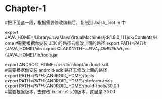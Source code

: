 # Chapter-1
#把下面这一段，根据需要修改编辑后，复制到 .bash_profile 中   

export JAVA_HOME=/Library/Java/JavaVirtualMachines/jdk1.8.0_111.jdk/Contents/Home
#需要根据你安装 JDK 的路径去修改上面的路径 
export PATH=${PATH}:${JAVA_HOME}/bin
export CLASSPATH=.:${JAVA_HOME}/lib/dt.jar:${JAVA_HOME}/lib/tools.jar

export ANDROID_HOME=/usr/local/opt/android-sdk   
#需要根据你安装 android-sdk 路径去修改上面的路径   
export PATH=${PATH}:${ANDROID_HOME}/tools   
export PATH=${PATH}:${ANDROID_HOME}/platform-tools   
export PATH=${PATH}:${ANDROID_HOME}/build-tools/30.0.1   
#需要根据版本，去修改 build-tolls 的版本，这里是 30.0.1   
